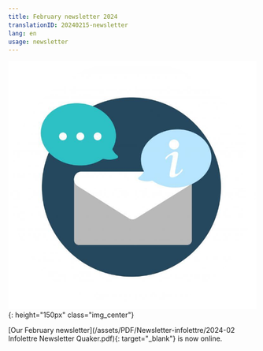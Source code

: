 ```yaml
---
title: February newsletter 2024
translationID: 20240215-newsletter
lang: en
usage: newsletter
---
```

![Newsletter image](/assets/images/email-icon.png){: height="150px" class="img_center"}

[Our February newsletter](/assets/PDF/Newsletter-infolettre/2024-02 Infolettre Newsletter Quaker.pdf){: target="_blank"} is now online.
